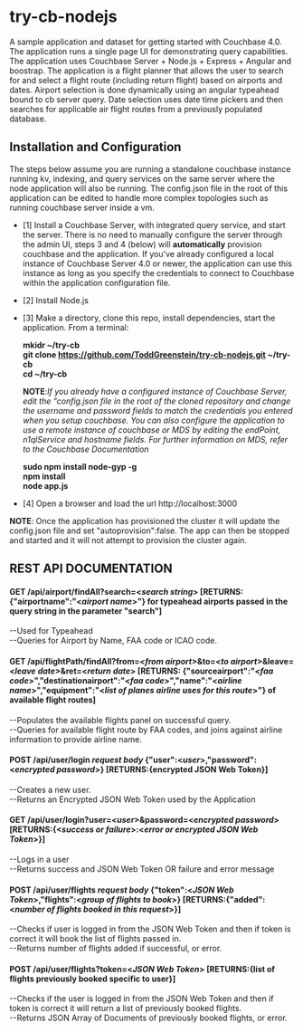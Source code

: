 try-cb-nodejs
===============

A sample application and dataset for getting started with Couchbase 4.0.  The application runs a single page UI for demonstrating query capabilities.   The application uses Couchbase Server +  Node.js + Express + Angular and boostrap.   The application is a flight planner that allows the user to search for and select a flight route (including return flight) based on airports and dates. Airport selection is done dynamically using an angular typeahead bound to cb server query.   Date selection uses date time pickers and then searches for applicable air flight routes from a previously populated database.  

## Installation and Configuration
The steps below assume you are running a standalone couchbase instance running kv, indexing, and query services on the same server where the node application will also be running.  The config.json file in the root of this application can be edited to handle more complex topologies such as running couchbase server inside a vm.   

 - [1] Install a Couchbase Server, with integrated query service, and start the server.   There is no need to manually configure the server through the admin UI, steps 3 and 4 (below) will **automatically** provision couchbase and the application.   If you've already configured a local instance of Couchbase Server 4.0 or newer, the application can use this instance as long as you specify the credentials to connect to Couchbase within the application configuration file.

 - [2] Install Node.js
 - [3] Make a directory, clone this repo, install dependencies, start the application.  From a terminal:   

    **mkidr ~/try-cb    
    git clone https://github.com/ToddGreenstein/try-cb-nodejs.git ~/try-cb   
    cd ~/try-cb**

    **NOTE**:_If you already have a configured instance of Couchbase Server, edit the "config.json file in the root of the cloned repository and change the username and password fields to match the credentials you entered when you setup couchbase. You can also configure the application to use a remote instance of couchbase or MDS by editing the endPoint, n1qlService and hostname fields.  For further information on MDS, refer to the Couchbase Documentation_   
    
    **sudo npm install node-gyp -g  
     npm install    
     node app.js**
    
 - [4] Open a browser and load the url http://localhost:3000

**NOTE**: Once the application has provisioned the cluster it will update the config.json file and set "autoprovision":false.  The app can then be stopped and started and it will not attempt to provision the cluster again.  

## REST API DOCUMENTATION
#### GET /api/airport/findAll?search=<_search string_> [**RETURNS: {"airportname":"<_airport name_>"} for typeahead airports passed in the query string in the parameter "search"**] 	
--Used for Typeahead   
--Queries for Airport by Name, FAA code or ICAO code.

#### GET /api/flightPath/findAll?from=<_from airport_>&to=<_to airport_>&leave=<_leave date_>&ret=<_return date_> [**RETURNS: {"sourceairport":"<_faa code_>","destinationairport":"<_faa code_>","name":"<_airline name_>","equipment":"<_list of planes airline uses for this route_>"} of available flight routes**]
--Populates the available flights panel on successful query.  
--Queries for available flight route by FAA codes, and joins against airline information to provide airline name.  

#### POST /api/user/login _request body_ {"user":<_user_>,"password":<_encrypted password_>} [**RETURNS:{encrypted JSON Web Token}**]
--Creates a new user.   
--Returns an Encrypted JSON Web Token used by the Application

#### GET /api/user/login?user=<_user_>&password=<_encrypted password_>[**RETURNS:{<_success or failure_>:<_error or encrypted JSON Web Token_>}**]
--Logs in a user   
--Returns success and JSON Web Token OR failure and error message

#### POST /api/user/flights _request body_ {"token":<_JSON Web Token_>,"flights":<_group of flights to book_>} [**RETURNS:{"added":<_number of flights booked in this request_>}**]
--Checks if user is logged in from the JSON Web Token and then if token is correct it will book the list of flights passed in.   
--Returns number of flights added if successful, or error.  

#### POST /api/user/flights?token=<_JSON Web Token_> [**RETURNS:{list of flights previously booked specific to user}**]
--Checks if the user is logged in from the JSON Web Token  and then if token is correct it will return a list of previously booked flights.   
--Returns JSON Array of Documents of previously booked flights, or error.  

